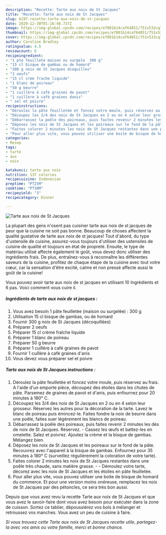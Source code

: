 ```yaml
---
description: "Recette: Tarte aux noix de St Jacques"
title: "Recette: Tarte aux noix de St Jacques"
slug: 6197-recette-tarte-aux-noix-de-st-jacques
date: 2020-12-30T01:16:48.737Z
image: https://img-global.cpcdn.com/recipes/e7801b14caf64851/751x532cq70/tarte-aux-noix-de-st-jacques-photo-principale-de-la-recette.jpg
thumbnail: https://img-global.cpcdn.com/recipes/e7801b14caf64851/751x532cq70/tarte-aux-noix-de-st-jacques-photo-principale-de-la-recette.jpg
cover: https://img-global.cpcdn.com/recipes/e7801b14caf64851/751x532cq70/tarte-aux-noix-de-st-jacques-photo-principale-de-la-recette.jpg
author: Caroline Bradley
ratingvalue: 4.5
reviewcount: 6
recipeingredient:
- "1 pte feuillete maison ou surgele  300 g"
- "15 cl bisque de gambas ou de homard"
- "300 g noix de St Jacques dcoquilles"
- "2 oeufs"
- "15 cl crme frache liquide"
- "1 blanc de poireau"
- "50 g beurre"
- "1 cuillère à café graines de pavot"
- "1 cuillère à café graines danis"
- " sel et poivre"
recipeinstructions:
- "Déroulez la pâte feuilletée et foncez votre moule, puis réservez au frais. A l&#39;aide d&#39;un emporte pièce, découpez des étoiles dans les chutes de pâte. Parsemez de graines de pavot et d&#39;anis, puis enfournez pour 20 minutes à 180° C."
- "Découpez les 3/4 des noix de St Jacques en 2 ou en 4 selon leur grosseur. Réservez les autres pour la décoration de la tarte. Lavez le blanc de poireau puis émincez-le. Faites fondre la noix de beurre dans une poêle, faites suer légèrement les blancs de poireau."
- "Débarrassez la poêle des poireaux, puis faites revenir 2 minutes les dés de noix de St Jacques. Réservez. Cassez les œufs et battez-les en omelette. Salez et poivrez. Ajoutez la crème et la bisque de gambas. Mélangez bien."
- "Déposez les noix de St Jacques et les poireaux sur le fond de la pâte. Recouvrez avec l&#39;appareil à la bisque de gambas. Enfournez pour 35 minutes à 180° C (surveillez régulièrement la coloration de votre tarte)."
- "Faites colorer 2 minutes les noix de St Jacques restantes dans une poêle très chaude, sans matière grasse.  Démoulez votre tarte, décorez avec les noix de St Jacques et les étoiles en pâte feuilletée."
- "Pour aller plus vite, vous pouvez utiliser une boite de bisque de homard du commerce. Et pour une version moins onéreuse, remplacez les noix de St Jacques par des pétoncles, ce sera très bon aussi."
categories:
- Resep
tags:
- tarte
- aux
- noix

katakunci: tarte aux noix 
nutrition: 137 calories
recipecuisine: Indonesian
preptime: "PT25M"
cooktime: "PT30M"
recipeyield: "3"
recipecategory: Dinner

---
```



![Tarte aux noix de St Jacques](https://img-global.cpcdn.com/recipes/e7801b14caf64851/751x532cq70/tarte-aux-noix-de-st-jacques-photo-principale-de-la-recette.jpg)

La plupart des gens n'osent pas cuisiner tarte aux noix de st jacques de peur que la cuisine ne soit pas bonne. Beaucoup de choses affectent la qualité gustative de tarte aux noix de st jacques! Tout d'abord, du type d'ustensile de cuisine, assurez-vous toujours d'utiliser des ustensiles de cuisine de qualité et toujours en état de propreté. Ensuite, le type de matériau utilisé affecte également le goût, vous devez donc utiliser des ingrédients frais. De plus, entraînez-vous à reconnaître les différentes saveurs de la cuisine, profitez de chaque étape de la cuisine avec tout votre cœur, car la sensation d'être excité, calme et non pressé affecte aussi le goût de la cuisine!

<!--inarticleads1-->

Vous pouvez avoir tarte aux noix de st jacques en utilisant 10 Ingrédients et 6 pas. Voici comment vous cuire il.

##### Ingrédients de tarte aux noix de st jacques :

1. Vous avez besoin 1 pâte feuilletée (maison ou surgelée) : 300 g
1. Utilisation 15 cl bisque de gambas, ou de homard
1. Fournir 300 g noix de St Jacques (décoquillées)
1. Préparer 2 oeufs
1. Préparer 15 cl crème fraîche liquide
1. Préparer 1 blanc de poireau
1. Préparer 50 g beurre
1. Préparer 1 cuillère à café graines de pavot
1. Fournir 1 cuillère à café graines d&#39;anis
1. Vous devez vous préparer  sel et poivre




<!--inarticleads2-->

##### Tarte aux noix de St Jacques instructions :

1. Déroulez la pâte feuilletée et foncez votre moule, puis réservez au frais. A l&#39;aide d&#39;un emporte pièce, découpez des étoiles dans les chutes de pâte. Parsemez de graines de pavot et d&#39;anis, puis enfournez pour 20 minutes à 180° C.
1. Découpez les 3/4 des noix de St Jacques en 2 ou en 4 selon leur grosseur. Réservez les autres pour la décoration de la tarte. Lavez le blanc de poireau puis émincez-le. Faites fondre la noix de beurre dans une poêle, faites suer légèrement les blancs de poireau.
1. Débarrassez la poêle des poireaux, puis faites revenir 2 minutes les dés de noix de St Jacques. Réservez. - Cassez les œufs et battez-les en omelette. Salez et poivrez. Ajoutez la crème et la bisque de gambas. Mélangez bien.
1. Déposez les noix de St Jacques et les poireaux sur le fond de la pâte. Recouvrez avec l&#39;appareil à la bisque de gambas. Enfournez pour 35 minutes à 180° C (surveillez régulièrement la coloration de votre tarte).
1. Faites colorer 2 minutes les noix de St Jacques restantes dans une poêle très chaude, sans matière grasse. -  - Démoulez votre tarte, décorez avec les noix de St Jacques et les étoiles en pâte feuilletée.
1. Pour aller plus vite, vous pouvez utiliser une boite de bisque de homard du commerce. Et pour une version moins onéreuse, remplacez les noix de St Jacques par des pétoncles, ce sera très bon aussi.




<!--inarticleads1-->

<p>
Depuis que vous avez revu la recette Tarte aux noix de St Jacques et que vous avez le savoir-faire dont vous avez besoin pour exécuter dans la zone de cuisson. Sortez ce tablier, dépoussiérez vos bols à mélanger et retroussez vos manches. Vous avez un peu de cuisine à faire.
</p>

<p>
<i>Si vous trouvez cette Tarte aux noix de St Jacques recette utile, partagez-la avec vos amis ou votre famille, merci et bonne chance.</i>
</p>
